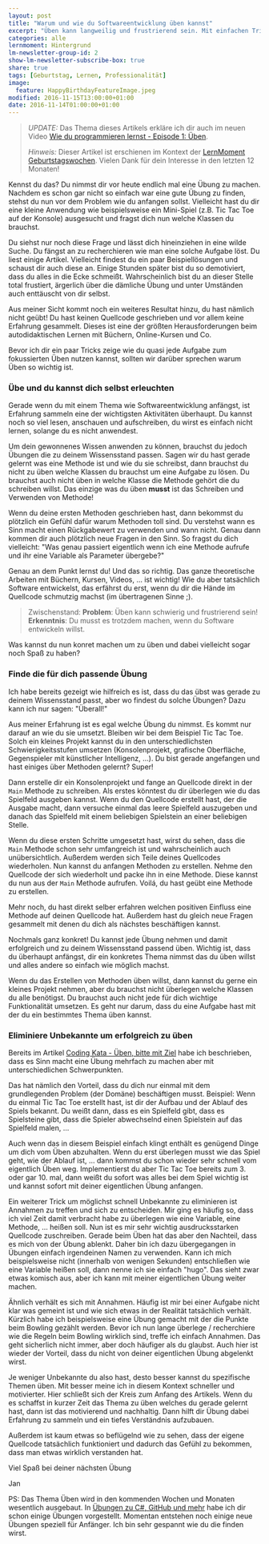 ```yaml
---
layout: post
title: "Warum und wie du Softwareentwicklung üben kannst"
excerpt: "Üben kann langweilig und frustrierend sein. Mit einfachen Tricks aber auch Spaß machen."
categories: alle
lernmoment: Hintergrund
lm-newsletter-group-id: 2
show-lm-newsletter-subscribe-box: true
share: true
tags: [Geburtstag, Lernen, Professionalität]
image:
  feature: HappyBirthdayFeatureImage.jpeg
modified: 2016-11-15T13:00:00+01:00
date: 2016-11-14T01:00:00+01:00
---
```


> *UPDATE:* Das Thema dieses Artikels erkläre ich dir auch im neuen Video [Wie du programmieren lernst - Episode 1: Üben](https://youtu.be/fLwpnLXIKrI).
>
> *Hinweis:* Dieser Artikel ist erschienen im Kontext der [LernMoment Geburtstagswochen](/erster-geburtstag/). Vielen Dank für dein Interesse in den letzten 12 Monaten!

Kennst du das? Du nimmst dir vor heute endlich mal eine Übung zu machen. Nachdem es schon gar nicht so einfach war eine gute Übung zu finden, stehst du nun vor dem Problem wie du anfangen sollst. Vielleicht hast du dir eine kleine Anwendung wie beispielsweise ein Mini-Spiel (z.B. Tic Tac Toe auf der Konsole) ausgesucht und fragst dich nun welche Klassen du brauchst.

Du siehst nur noch diese Frage und lässt dich hineinziehen in eine wilde Suche. Du fängst an zu recherchieren wie man eine solche Aufgabe löst. Du liest einige Artikel. Vielleicht findest du ein paar Beispiellösungen und schaust dir auch diese an. Einige Stunden später bist du so demotiviert, dass du alles in die Ecke schmeißt. Wahrscheinlich bist du an dieser Stelle total frustiert, ärgerlich über die dämliche Übung und unter Umständen auch enttäuscht von dir selbst.

Aus meiner Sicht kommt noch ein weiteres Resultat hinzu, du hast nämlich nicht geübt! Du hast keinen Quellcode geschrieben und vor allem keine Erfahrung gesammelt. Dieses ist eine der größten Herausforderungen beim autodidaktischen Lernen mit Büchern, Online-Kursen und Co.

Bevor ich dir ein paar Tricks zeige wie du quasi jede Aufgabe zum fokussierten Üben nutzen kannst, sollten wir darüber sprechen warum Üben so wichtig ist.

### Übe und du kannst dich selbst erleuchten

Gerade wenn du mit einem Thema wie Softwareentwicklung anfängst, ist Erfahrung sammeln eine der wichtigsten Aktivitäten überhaupt. Du kannst noch so viel lesen, anschauen und aufschreiben, du wirst es einfach nicht lernen, solange du es nicht anwendest.

Um dein gewonnenes Wissen anwenden zu können, brauchst du jedoch Übungen die zu deinem Wissensstand passen. Sagen wir du hast gerade gelernt was eine Methode ist und wie du sie schreibst, dann brauchst du nicht zu üben welche Klassen du brauchst um eine Aufgabe zu lösen. Du brauchst auch nicht üben in welche Klasse die Methode gehört die du schreiben willst. Das einzige was du üben **musst** ist das Schreiben und Verwenden von Methode!

Wenn du deine ersten Methoden geschrieben hast, dann bekommst du plötzlich ein Gefühl dafür warum Methoden toll sind. Du verstehst wann es Sinn macht einen Rückgabewert zu verwenden und wann nicht. Genau dann kommen dir auch plötzlich neue Fragen in den Sinn. So fragst du dich vielleicht: "Was genau passiert eigentlich wenn ich eine Methode aufrufe und ihr eine Variable als Parameter übergebe?"

Genau an dem Punkt lernst du! Und das so richtig. Das ganze theoretische Arbeiten mit Büchern, Kursen, Videos, ... ist wichtig! Wie du aber tatsächlich Software entwickelst, das erfährst du erst, wenn du dir die Hände im Quellcode schmutzig machst (im übertragenen Sinne ;).

> Zwischenstand:
> **Problem**: Üben kann schwierig und frustrierend sein!
> **Erkenntnis**: Du musst es trotzdem machen, wenn du Software entwickeln willst. 

Was kannst du nun konret machen um zu üben und dabei vielleicht sogar noch Spaß zu haben?

### Finde die für dich passende Übung

Ich habe bereits gezeigt wie hilfreich es ist, dass du das übst was gerade zu deinem Wissensstand passt, aber wo findest du solche Übungen? Dazu kann ich nur sagen: "Überall!"

Aus meiner Erfahrung ist es egal welche Übung du nimmst. Es kommt nur darauf an wie du sie umsetzt. Bleiben wir bei dem Beispiel Tic Tac Toe. Solch ein kleines Projekt kannst du in den unterschiedlichsten Schwierigkeitsstufen umsetzen (Konsolenprojekt, grafische Oberfläche, Gegenspieler mit künstlicher Intelligenz, ...). Du bist gerade angefangen und hast einiges über Methoden gelernt? Super! 

Dann erstelle dir ein Konsolenprojekt und fange an Quellcode direkt in der `Main` Methode zu schreiben. Als erstes könntest du dir überlegen wie du das Spielfeld ausgeben kannst. Wenn du den Quellcode erstellt hast, der die Ausgabe macht, dann versuche einmal das leere Spielfeld auszugeben und danach das Spielfeld mit einem beliebigen Spielstein an einer beliebigen Stelle.

Wenn du diese ersten Schritte umgesetzt hast, wirst du sehen, dass die `Main` Methode schon sehr umfangreich ist und wahrscheinlich auch unübersichtlich. Außerdem werden sich Teile deines Quellcodes wiederholen. Nun kannst du anfangen Methoden zu erstellen. Nehme den Quellcode der sich wiederholt und packe ihn in eine Methode. Diese kannst du nun aus der `Main` Methode aufrufen. Voilá, du hast geübt eine Methode zu erstellen.

Mehr noch, du hast direkt selber erfahren welchen positiven Einfluss eine Methode auf deinen Quellcode hat. Außerdem hast du gleich neue Fragen gesammelt mit denen du dich als nächstes beschäftigen kannst.

Nochmals ganz konkret! Du kannst jede Übung nehmen und damit erfolgreich und zu deinem Wissensstand passend üben. Wichtig ist, dass du überhaupt anfängst, dir ein konkretes Thema nimmst das du üben willst und alles andere so einfach wie möglich machst.   

Wenn du das Erstellen von Methoden üben willst, dann kannst du gerne ein kleines Projekt nehmen, aber du brauchst nicht überlegen welche Klassen du alle benötigst. Du brauchst auch nicht jede für dich wichtige Funktionalität umsetzen. Es geht nur darum, dass du eine Aufgabe hast mit der du ein bestimmtes Thema üben kannst.  

### Eliminiere Unbekannte um erfolgreich zu üben

Bereits im Artikel [Coding Kata - Üben, bitte mit Ziel](/alle/ueben-mit-coding-katas/) habe ich beschrieben, dass es Sinn macht eine Übung mehrfach zu machen aber mit unterschiedlichen Schwerpunkten.

Das hat nämlich den Vorteil, dass du dich nur einmal mit dem grundlegenden Problem (der Domäne) beschäftigen musst. Beispiel: Wenn du einmal Tic Tac Toe erstellt hast, ist dir der Aufbau und der Ablauf des Spiels bekannt. Du weißt dann, dass es ein Spielfeld gibt, dass es Spielsteine gibt, dass die Spieler abwechselnd einen Spielstein auf das Spielfeld malen, ...

Auch wenn das in diesem Beispiel einfach klingt enthält es genügend Dinge um dich vom Üben abzuhalten. Wenn du erst überlegen musst wie das Spiel geht, wie der Ablauf ist, ... dann kommst du schon wieder sehr schnell vom eigentlich Üben weg. Implementierst du aber Tic Tac Toe bereits zum 3. oder gar 10. mal, dann weißt du sofort was alles bei dem Spiel wichtig ist und kannst sofort mit deiner eigentlichen Übung anfangen.

Ein weiterer Trick um möglichst schnell Unbekannte zu eliminieren ist Annahmen zu treffen und sich zu entscheiden. Mir ging es häufig so, dass ich viel Zeit damit verbracht habe zu überlegen wie eine Variable, eine Methode, ... heißen soll. Nun ist es mir sehr wichtig ausdrucksstarken Quellcode zuschreiben. Gerade beim Üben hat das aber den Nachteil, dass es mich von der Übung ablenkt. Daher bin ich dazu übergegangen in Übungen einfach irgendeinen Namen zu verwenden. Kann ich mich beispielsweise nicht (innerhalb von wenigen Sekunden) entschließen wie eine Variable heißen soll, dann nenne ich sie einfach "hugo". Das sieht zwar etwas komisch aus, aber ich kann mit meiner eigentlichen Übung weiter machen.

Ähnlich verhält es sich mit Annahmen. Häufig ist mir bei einer Aufgabe nicht klar was gemeint ist und wie sich etwas in der Realität tatsächlich verhält. Kürzlich habe ich beispielsweise eine Übung gemacht mit der die Punkte beim Bowling gezählt werden. Bevor ich nun lange überlege / recherchiere wie die Regeln beim Bowling wirklich sind, treffe ich einfach Annahmen. Das geht sicherlich nicht immer, aber doch häufiger als du glaubst. Auch hier ist wieder der Vorteil, dass du nicht von deiner eigentlichen Übung abgelenkt wirst.  

Je weniger Unbekannte du also hast, desto besser kannst du spezifische Themen üben. Mit besser meine ich in diesem Kontext schneller und motivierter. Hier schließt sich der Kreis zum Anfang des Artikels. Wenn du es schaffst in kurzer Zeit das Thema zu üben welches du gerade gelernt hast, dann ist das motivierend und nachhaltig. Dann hilft dir Übung dabei Erfahrung zu sammeln und ein tiefes Verständnis aufzubauen.

Außerdem ist kaum etwas so beflügelnd wie zu sehen, dass der eigene Quellcode tatsächlich funktioniert und dadurch das Gefühl zu bekommen, dass man etwas wirklich verstanden hat.

Viel Spaß bei deiner nächsten Übung

Jan

PS: Das Thema Üben wird in den kommenden Wochen und Monaten wesentlich ausgebaut. In [Übungen zu C#, GitHub und mehr](/alle/uebungen-auf-github/) habe ich dir schon einige Übungen vorgestellt. Momentan entstehen noch einige neue Übungen speziell für Anfänger. Ich bin sehr gespannt wie du die finden wirst.
